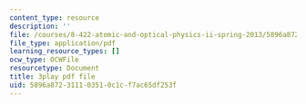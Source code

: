 ```yaml
---
content_type: resource
description: ''
file: /courses/8-422-atomic-and-optical-physics-ii-spring-2013/5896a872311103510c1cf7ac65df253f_k0X7iSaPM38.pdf
file_type: application/pdf
learning_resource_types: []
ocw_type: OCWFile
resourcetype: Document
title: 3play pdf file
uid: 5896a872-3111-0351-0c1c-f7ac65df253f
---
```

